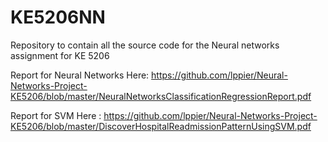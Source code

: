 # KE5206NN
Repository to contain all the source code for the Neural networks assignment for KE 5206

Report for Neural Networks Here: https://github.com/lppier/Neural-Networks-Project-KE5206/blob/master/NeuralNetworksClassificationRegressionReport.pdf

Report for SVM Here : https://github.com/lppier/Neural-Networks-Project-KE5206/blob/master/DiscoverHospitalReadmissionPatternUsingSVM.pdf
